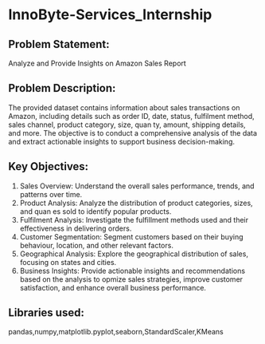 # InnoByte-Services_Internship  
## Problem Statement: 
Analyze and Provide Insights on Amazon Sales Report 
## Problem Description: 
The provided dataset contains information about sales transactions on Amazon, including details such as order 
ID, date, status, fulfilment method, sales channel, product category, size, quan ty, amount, shipping details, 
and more. The objective is to conduct a comprehensive analysis of the data and extract actionable insights to 
support business decision-making. 
## Key Objectives: 
1. Sales Overview: Understand the overall sales performance, trends, and patterns over time. 
2. Product Analysis: Analyze the distribution of product categories, sizes, and quan es sold to identify popular 
products. 
3. Fulfilment Analysis: Investigate the fulfillment methods used and their effectiveness in delivering orders. 
4. Customer Segmentation: Segment customers based on their buying behaviour, location, and other relevant 
factors. 
5. Geographical Analysis: Explore the geographical distribution of sales, focusing on states and cities. 
6. Business Insights: Provide actionable insights and recommendations based on the analysis to opmize sales 
strategies, improve customer satisfaction, and enhance overall business performance. 

## Libraries used:  
pandas,numpy,matplotlib.pyplot,seaborn,StandardScaler,KMeans


